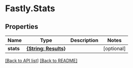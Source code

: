 # Fastly.Stats

## Properties

Name | Type | Description | Notes
------------ | ------------- | ------------- | -------------
**stats** | [**{String: Results}**](Results.md) |  | [optional] 



[[Back to API list]](../../README.md#endpoints) [[Back to README]](../../README.md)
